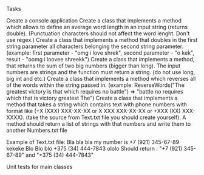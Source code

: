 Tasks

Create a console application
Create a class that implements a method which allows to define an average word length in an input string (returns double).
(Punctuation characters should not affect the word lenght. Don't use regex.)
Create a class that implements a method that doubles in the first string parameter all characters belonging the second string parameter.
(example: first parameter - "omg i love shrek", second parameter - "o kek", result - "oomg i loovee shreekk")
Create a class that implements a method, that returns the sum of two big numbers (bigger than long). The input numbers are strings and the function must return a string.
(do not use long, big int and etc.)
Create a class that implements a method which reverses all of the words within the string passed in.
(example: ReverseWords("The greatest victory is that which requires no battle") => "battle no requires which that is victory greatest The")
Create a class that implements a method that takes a string which contains text with phone numbers with format like (+X (XXX) XXX-XX-XX or X XXX XXX-XX-XX or +XXX (XX) XXX-XXXX).
(take the source from Text.txt file you should create yourself). A method should return a list of strings with that numbers and write them to another Numbers.txt file

Example of Text.txt file:
Bla bla bla my number is +7 (921) 345-67-89 kekeke
Blo Blo blo +375 (34) 444-7843 ololo
Should return : "+7 (921) 345-67-89" and "+375 (34) 444-7843"


Unit tests for main classes